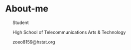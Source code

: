# About-me
<ul> Student </ul>
<ul> High School of Telecommunications Arts & Technology </ul>
<ul> zoeo8159@hstat.org </ul>
